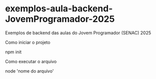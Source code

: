 # exemplos-aula-backend-JovemProgramador-2025
Exemplos de backend das aulas do Jovem Programador (SENAC) 2025

Como iniciar o projeto

npm init

Como executar o arquivo

node 'nome do arquivo'